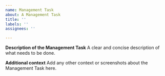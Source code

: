 ```yaml
---
name: Management Task
about: A Management Task
title: ''
labels: ''
assignees: ''

---
```


**Description of the Management Task**
A clear and concise description of what needs to be done.

**Additional context**
Add any other context or screenshots about the Management Task here.
